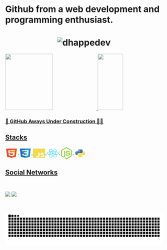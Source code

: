 # Github from a web development and programming enthusiast.
<h1 align="center">
    <img alt="dhappedev" title="#UnderConstruction" src="https://github.com/dhappe/dhappe/blob/main/C%C3%B3pia%20de%20dhappe%20devpe.png" />
</h1>

<div>
  <a href="https://github.com/dhappe">
  <img height="180em" class ="img1" style="padding-right:15px" width="55%" src="https://github-readme-stats.vercel.app/api?username=dhappe&show_icons=true&theme=gruvbox&include_all_commits=true&count_private=true"/>
  <img height="180em" width="40%" src="https://github-readme-stats.vercel.app/api/top-langs/?username=dhappe&layout=compact&langs_count=16&theme=gruvbox"/>
</div>

<h3 align="left"> 
	🚧 GitHub Aways Under Construction 🤣🚧
</h3>
<h2>Stacks</h2>
  <img align="center" alt="HTML" height="30" width="40" src="https://raw.githubusercontent.com/devicons/devicon/master/icons/html5/html5-original.svg">
  <img align="center" alt="CSS" height="30" width="40" src="https://raw.githubusercontent.com/devicons/devicon/master/icons/css3/css3-original.svg">
  <img align="center" alt="JavaScript" height="30" width="40" src="https://raw.githubusercontent.com/devicons/devicon/master/icons/javascript/javascript-plain.svg">
  <img align="center" alt="React" height="30" width="40" src="https://raw.githubusercontent.com/devicons/devicon/master/icons/react/react-original.svg">  
  <img align="center" alt="nodejs" height="40" width="40" src="https://github.com/devicons/devicon/blob/master/icons/nodejs/nodejs-plain.svg"/>
  <img align="center" alt="Python" height="30" width="40" src="https://raw.githubusercontent.com/devicons/devicon/master/icons/python/python-original.svg">


</div>

##

<div> 
<h2>Social Networks</h2><br>

  <a href = "dhappedevpe@gmail.com"><img src="https://img.shields.io/badge/Gmail-D14836?style=for-the-badge&logo=gmail&logoColor=white" target="_blank"></a>
  <a href="https://www.linkedin.com/in/diogo-henrique-aguiar-prado-pereira-0a6671111/" target="_blank"><img src="https://img.shields.io/badge/-LinkedIn-%230077B5?style=for-the-badge&logo=linkedin&logoColor=white" target="_blank"></a> 
 
 <br>

 
 
![Snake animation](https://github.com/dhappe/dhappe/blob/output/github-contribution-grid-snake.svg)
 
</div>

<!---
dhappe/dhappe is a ✨ special ✨ repository because its `README.md` (this file) appears on your GitHub profile.
You can click the Preview link to take a look at your changes.
--->
